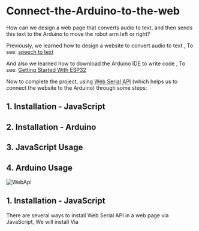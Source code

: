 # Connect-the-Arduino-to-the-web
How can we design a web page that converts audio to text, and then sends this text to the Arduino to move the robot arm left or right?

Previously, we learned how to design a website to convert audio to text , To see: [speech to text](https://github.com/alaserimaha/speech-to-text)

And also we learned how to download the Arduino IDE to write code , To see: [Getting Started With ESP32](https://github.com/alaserimaha/Getting-Started-With-ESP32)

Now to complete the project, using [Web Serial API](https://web.dev/serial/) (which helps us to connect the website to the Arduino) through some steps:

## 1. Installation - JavaScript
## 2. Installation - Arduino
## 3. JavaScript Usage
## 4. Arduino Usage

![WebApi](https://user-images.githubusercontent.com/60073836/182812059-b92e54a0-9e1a-45d3-8fd9-391ae66ba407.jpeg)

## 1. Installation - JavaScript
There are several ways to install Web Serial API in a web page via JavaScript,
We will install Via <script> tag

This is the easiest method to get you started immediately. Just include the script tag inside the <head> of your document and you're good to go:

    
       <script lang="text/javascript" src="https://unpkg.com/simple-web-serial@latest/dist/simple-serial.min.js"></script>

## 2. Installation - Arduino
    1- Open the Arduino IDE
    2- Open the Library Manager
    3- Enter "Simple Web Serial" in the search field
    4- Click on Simple Web Serial and hit the install button. 
After the download is complete, the Arduino is ready to use!

## 3. JavaScript Usage
We will add some command lines in the previous web page to open a connection between the Arduino and the web page and then we will send the events
### Connection start
To start connection, store an instance of it in a variable by calling its connect method:

    
       const connection = SimpleSerial.connect(); 
       
### Sending events
Define events you want to send to the Arduino ,any valid JSON can be sent as parameter :
    
    connection.send('event-with-string', parameter);
    
To see the code file for the entire web page after adding the modifications, you can find it from the attachments above [speech to text HTML file](https://github.com/alaserimaha/Connect-the-Arduino-to-the-web/blob/main/speech.html)

## 4. Arduino Usage
### initialize serial communication
At the top of the sketch create an instance of Simple Web Series and add connection speed used in the JavaScript library ( 57600 is the default)

    #include <SimpleWebSerial.h>
    SimpleWebSerial WebSerial;
    
    void setup() {
        Serial.begin(57600);
    }
    
### Listening to events
Defining an event listener with event name and callback function on setup function .
    
    WebSerial.on("browser-event", doSomething);
    
on doSomething function We will add the task of moving the robot arm, if the parameter is right, it will move the arm to 180 degrees, and if it is left, it will move to 0 degrees:
    
    void doSomething(JSONVar parameter) {
      if parameter.equals("right"){
          servo1.write(180);
      }else if parameter.equals("left"){
          servo1.write(0);
      }
    }
    
call the check() method at the beginning of each loop() to  make sure the library knows when there is new serial data available:
    
    
    void loop() {
        WebSerial.check();
    }

To see the complete Arduino code file, you can find it from the attachments above [Web Serial API Arduino File]( https://github.com/alaserimaha/Connect-the-Arduino-to-the-web/blob/main/web_serial_API.ino)
    
 Thats it, the software is ready to move the robot arm
    
 ### The references :
- https://fmgrafikdesign.gitbook.io/simplewebserial/
- https://wicg.github.io/serial/
    
